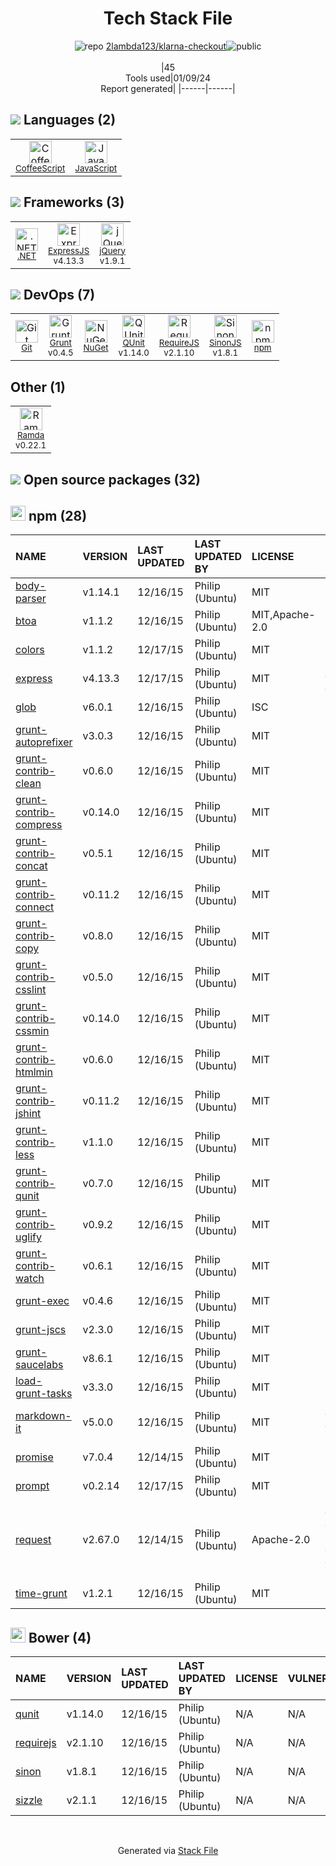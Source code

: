 <!--
&lt;--- Readme.md Snippet without images Start ---&gt;
## Tech Stack
2lambda123/klarna-checkout is built on the following main stack:

- [Grunt](http://gruntjs.com/) – JS Build Tools / JS Task Runners
- [RequireJS](http://requirejs.org/) – Front End Package Manager
- [.NET](http://www.microsoft.com/net/) – Frameworks (Full Stack)
- [jQuery](http://jquery.com/) – Javascript UI Libraries
- [ExpressJS](http://expressjs.com/) – Microframeworks (Backend)
- [CoffeeScript](http://coffeescript.org/) – Languages
- [JavaScript](https://developer.mozilla.org/en-US/docs/Web/JavaScript) – Languages
- [QUnit](http://qunitjs.com/) – Javascript Testing Framework
- [Ramda](https://ramdajs.com/) – Javascript Utilities & Libraries
- [SinonJS](http://sinonjs.org/) – Javascript Testing Framework

Full tech stack [here](/techstack.md)

&lt;--- Readme.md Snippet without images End ---&gt;

&lt;--- Readme.md Snippet with images Start ---&gt;
## Tech Stack
2lambda123/klarna-checkout is built on the following main stack:

- <img width='25' height='25' src='https://img.stackshare.io/service/845/falgg2jybmhgk16y62lr.png' alt='Grunt'/> [Grunt](http://gruntjs.com/) – JS Build Tools / JS Task Runners
- <img width='25' height='25' src='https://img.stackshare.io/service/852/1781835.png' alt='RequireJS'/> [RequireJS](http://requirejs.org/) – Front End Package Manager
- <img width='25' height='25' src='https://img.stackshare.io/service/1014/IoPy1dce_400x400.png' alt='.NET'/> [.NET](http://www.microsoft.com/net/) – Frameworks (Full Stack)
- <img width='25' height='25' src='https://img.stackshare.io/service/1021/lxEKmMnB_400x400.jpg' alt='jQuery'/> [jQuery](http://jquery.com/) – Javascript UI Libraries
- <img width='25' height='25' src='https://img.stackshare.io/service/1163/hashtag.png' alt='ExpressJS'/> [ExpressJS](http://expressjs.com/) – Microframeworks (Backend)
- <img width='25' height='25' src='https://img.stackshare.io/service/1178/slQydAMv.png' alt='CoffeeScript'/> [CoffeeScript](http://coffeescript.org/) – Languages
- <img width='25' height='25' src='https://img.stackshare.io/service/1209/javascript.jpeg' alt='JavaScript'/> [JavaScript](https://developer.mozilla.org/en-US/docs/Web/JavaScript) – Languages
- <img width='25' height='25' src='https://img.stackshare.io/service/1421/b706f022230831a3d391db504a139e21.png' alt='QUnit'/> [QUnit](http://qunitjs.com/) – Javascript Testing Framework
- <img width='25' height='25' src='https://img.stackshare.io/service/3076/Ramda-01.png' alt='Ramda'/> [Ramda](https://ramdajs.com/) – Javascript Utilities & Libraries
- <img width='25' height='25' src='https://img.stackshare.io/service/3509/logo.png' alt='SinonJS'/> [SinonJS](http://sinonjs.org/) – Javascript Testing Framework

Full tech stack [here](/techstack.md)

&lt;--- Readme.md Snippet with images End ---&gt;
-->
<div align="center">

# Tech Stack File
![](https://img.stackshare.io/repo.svg "repo") [2lambda123/klarna-checkout](https://github.com/2lambda123/klarna-checkout)![](https://img.stackshare.io/public_badge.svg "public")
<br/><br/>
|45<br/>Tools used|01/09/24 <br/>Report generated|
|------|------|
</div>

## <img src='https://img.stackshare.io/languages.svg'/> Languages (2)
<table><tr>
  <td align='center'>
  <img width='36' height='36' src='https://img.stackshare.io/service/1178/slQydAMv.png' alt='CoffeeScript'>
  <br>
  <sub><a href="http://coffeescript.org/">CoffeeScript</a></sub>
  <br>
  <sub></sub>
</td>

<td align='center'>
  <img width='36' height='36' src='https://img.stackshare.io/service/1209/javascript.jpeg' alt='JavaScript'>
  <br>
  <sub><a href="https://developer.mozilla.org/en-US/docs/Web/JavaScript">JavaScript</a></sub>
  <br>
  <sub></sub>
</td>

</tr>
</table>

## <img src='https://img.stackshare.io/frameworks.svg'/> Frameworks (3)
<table><tr>
  <td align='center'>
  <img width='36' height='36' src='https://img.stackshare.io/service/1014/IoPy1dce_400x400.png' alt='.NET'>
  <br>
  <sub><a href="http://www.microsoft.com/net/">.NET</a></sub>
  <br>
  <sub></sub>
</td>

<td align='center'>
  <img width='36' height='36' src='https://img.stackshare.io/service/1163/hashtag.png' alt='ExpressJS'>
  <br>
  <sub><a href="http://expressjs.com/">ExpressJS</a></sub>
  <br>
  <sub>v4.13.3</sub>
</td>

<td align='center'>
  <img width='36' height='36' src='https://img.stackshare.io/service/1021/lxEKmMnB_400x400.jpg' alt='jQuery'>
  <br>
  <sub><a href="http://jquery.com/">jQuery</a></sub>
  <br>
  <sub>v1.9.1</sub>
</td>

</tr>
</table>

## <img src='https://img.stackshare.io/devops.svg'/> DevOps (7)
<table><tr>
  <td align='center'>
  <img width='36' height='36' src='https://img.stackshare.io/service/1046/git.png' alt='Git'>
  <br>
  <sub><a href="http://git-scm.com/">Git</a></sub>
  <br>
  <sub></sub>
</td>

<td align='center'>
  <img width='36' height='36' src='https://img.stackshare.io/service/845/falgg2jybmhgk16y62lr.png' alt='Grunt'>
  <br>
  <sub><a href="http://gruntjs.com/">Grunt</a></sub>
  <br>
  <sub>v0.4.5</sub>
</td>

<td align='center'>
  <img width='36' height='36' src='https://img.stackshare.io/service/2637/6I3oEOP4_400x400.jpg' alt='NuGet'>
  <br>
  <sub><a href="https://www.nuget.org/">NuGet</a></sub>
  <br>
  <sub></sub>
</td>

<td align='center'>
  <img width='36' height='36' src='https://img.stackshare.io/service/1421/b706f022230831a3d391db504a139e21.png' alt='QUnit'>
  <br>
  <sub><a href="http://qunitjs.com/">QUnit</a></sub>
  <br>
  <sub>v1.14.0</sub>
</td>

<td align='center'>
  <img width='36' height='36' src='https://img.stackshare.io/service/852/1781835.png' alt='RequireJS'>
  <br>
  <sub><a href="http://requirejs.org/">RequireJS</a></sub>
  <br>
  <sub>v2.1.10</sub>
</td>

<td align='center'>
  <img width='36' height='36' src='https://img.stackshare.io/service/3509/logo.png' alt='SinonJS'>
  <br>
  <sub><a href="http://sinonjs.org/">SinonJS</a></sub>
  <br>
  <sub>v1.8.1</sub>
</td>

<td align='center'>
  <img width='36' height='36' src='https://img.stackshare.io/service/1120/lejvzrnlpb308aftn31u.png' alt='npm'>
  <br>
  <sub><a href="https://www.npmjs.com/">npm</a></sub>
  <br>
  <sub></sub>
</td>

</tr>
</table>

## Other (1)
<table><tr>
  <td align='center'>
  <img width='36' height='36' src='https://img.stackshare.io/service/3076/Ramda-01.png' alt='Ramda'>
  <br>
  <sub><a href="https://ramdajs.com/">Ramda</a></sub>
  <br>
  <sub>v0.22.1</sub>
</td>

</tr>
</table>


## <img src='https://img.stackshare.io/group.svg' /> Open source packages (32)</h2>

## <img width='24' height='24' src='https://img.stackshare.io/service/1120/lejvzrnlpb308aftn31u.png'/> npm (28)

|NAME|VERSION|LAST UPDATED|LAST UPDATED BY|LICENSE|VULNERABILITIES|
|:------|:------|:------|:------|:------|:------|
|[body-parser](https://www.npmjs.com/body-parser)|v1.14.1|12/16/15|Philip (Ubuntu) |MIT|N/A|
|[btoa](https://www.npmjs.com/btoa)|v1.1.2|12/16/15|Philip (Ubuntu) |MIT,Apache-2.0|N/A|
|[colors](https://www.npmjs.com/colors)|v1.1.2|12/17/15|Philip (Ubuntu) |MIT|N/A|
|[express](https://www.npmjs.com/express)|v4.13.3|12/17/15|Philip (Ubuntu) |MIT|[CVE-2022-24999](https://github.com/advisories/GHSA-hrpp-h998-j3pp) (High)|
|[glob](https://www.npmjs.com/glob)|v6.0.1|12/16/15|Philip (Ubuntu) |ISC|N/A|
|[grunt-autoprefixer](https://www.npmjs.com/grunt-autoprefixer)|v3.0.3|12/16/15|Philip (Ubuntu) |MIT|N/A|
|[grunt-contrib-clean](https://www.npmjs.com/grunt-contrib-clean)|v0.6.0|12/16/15|Philip (Ubuntu) |MIT|N/A|
|[grunt-contrib-compress](https://www.npmjs.com/grunt-contrib-compress)|v0.14.0|12/16/15|Philip (Ubuntu) |MIT|N/A|
|[grunt-contrib-concat](https://www.npmjs.com/grunt-contrib-concat)|v0.5.1|12/16/15|Philip (Ubuntu) |MIT|N/A|
|[grunt-contrib-connect](https://www.npmjs.com/grunt-contrib-connect)|v0.11.2|12/16/15|Philip (Ubuntu) |MIT|N/A|
|[grunt-contrib-copy](https://www.npmjs.com/grunt-contrib-copy)|v0.8.0|12/16/15|Philip (Ubuntu) |MIT|N/A|
|[grunt-contrib-csslint](https://www.npmjs.com/grunt-contrib-csslint)|v0.5.0|12/16/15|Philip (Ubuntu) |MIT|N/A|
|[grunt-contrib-cssmin](https://www.npmjs.com/grunt-contrib-cssmin)|v0.14.0|12/16/15|Philip (Ubuntu) |MIT|N/A|
|[grunt-contrib-htmlmin](https://www.npmjs.com/grunt-contrib-htmlmin)|v0.6.0|12/16/15|Philip (Ubuntu) |MIT|N/A|
|[grunt-contrib-jshint](https://www.npmjs.com/grunt-contrib-jshint)|v0.11.2|12/16/15|Philip (Ubuntu) |MIT|N/A|
|[grunt-contrib-less](https://www.npmjs.com/grunt-contrib-less)|v1.1.0|12/16/15|Philip (Ubuntu) |MIT|N/A|
|[grunt-contrib-qunit](https://www.npmjs.com/grunt-contrib-qunit)|v0.7.0|12/16/15|Philip (Ubuntu) |MIT|N/A|
|[grunt-contrib-uglify](https://www.npmjs.com/grunt-contrib-uglify)|v0.9.2|12/16/15|Philip (Ubuntu) |MIT|N/A|
|[grunt-contrib-watch](https://www.npmjs.com/grunt-contrib-watch)|v0.6.1|12/16/15|Philip (Ubuntu) |MIT|N/A|
|[grunt-exec](https://www.npmjs.com/grunt-exec)|v0.4.6|12/16/15|Philip (Ubuntu) |MIT|N/A|
|[grunt-jscs](https://www.npmjs.com/grunt-jscs)|v2.3.0|12/16/15|Philip (Ubuntu) |MIT|N/A|
|[grunt-saucelabs](https://www.npmjs.com/grunt-saucelabs)|v8.6.1|12/16/15|Philip (Ubuntu) |MIT|N/A|
|[load-grunt-tasks](https://www.npmjs.com/load-grunt-tasks)|v3.3.0|12/16/15|Philip (Ubuntu) |MIT|N/A|
|[markdown-it](https://www.npmjs.com/markdown-it)|v5.0.0|12/16/15|Philip (Ubuntu) |MIT|[CVE-2022-21670](https://github.com/advisories/GHSA-6vfc-qv3f-vr6c) (Moderate)|
|[promise](https://www.npmjs.com/promise)|v7.0.4|12/14/15|Philip (Ubuntu) |MIT|N/A|
|[prompt](https://www.npmjs.com/prompt)|v0.2.14|12/17/15|Philip (Ubuntu) |MIT|N/A|
|[request](https://www.npmjs.com/request)|v2.67.0|12/14/15|Philip (Ubuntu) |Apache-2.0|[CVE-2023-28155](https://github.com/advisories/GHSA-p8p7-x288-28g6) (Moderate)<br/>[CVE-2017-16026](https://github.com/advisories/GHSA-7xfp-9c55-5vqj) (Moderate)|
|[time-grunt](https://www.npmjs.com/time-grunt)|v1.2.1|12/16/15|Philip (Ubuntu) |MIT|N/A|


## <img width='24' height='24' src='https://img.stackshare.io/service/847/66db62603f426a8fc6664081811be6d4.png'/> Bower (4)

|NAME|VERSION|LAST UPDATED|LAST UPDATED BY|LICENSE|VULNERABILITIES|
|:------|:------|:------|:------|:------|:------|
|[qunit](http://bower.io/qunit)|v1.14.0|12/16/15|Philip (Ubuntu) |N/A|N/A|
|[requirejs](http://bower.io/requirejs)|v2.1.10|12/16/15|Philip (Ubuntu) |N/A|N/A|
|[sinon](http://bower.io/sinon)|v1.8.1|12/16/15|Philip (Ubuntu) |N/A|N/A|
|[sizzle](http://bower.io/sizzle)|v2.1.1|12/16/15|Philip (Ubuntu) |N/A|N/A|

<br/>
<div align='center'>

Generated via [Stack File](https://github.com/marketplace/stack-file)
